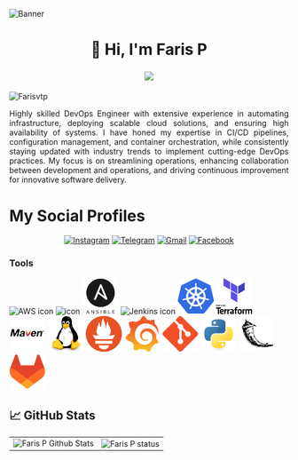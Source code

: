 ![Banner](https://res.cloudinary.com/superfolio/image/upload/v1620689979/68747470733a2f2f692e70696e696d672e636f6d2f6f726967696e616c732f63362f33332f63322f63363333633230656465383266306530636564376435373064626533613166332e676966_yjuh2s.gif)
<h1 align="center">👋 Hi, I'm Faris P </h1>
<h3 align="center"> <img src="https://readme-typing-svg.herokuapp.com?color=0357F7&lines=DevOps+Engineer+%3A)" /> </h3>

<p align="left"> <img src="https://komarev.com/ghpvc/?username=farisvtp&label=Profile%20views&color=0e75b6&style=flat" alt="Farisvtp" /> </p><p align="justify"> 
Highly skilled DevOps Engineer with extensive experience in automating infrastructure, deploying scalable cloud solutions, and ensuring high availability of systems. I have honed my expertise in CI/CD pipelines, configuration management, and container orchestration, while consistently staying updated with industry trends to implement cutting-edge DevOps practices. My focus is on streamlining operations, enhancing collaboration between development and operations, and driving continuous improvement for innovative software delivery.
 
</p>

# My Social Profiles
<p align="center">
<a href="https://www.instagram.com/farixhh.__/" target="_blank"><img alt="Instagram" src="https://img.shields.io/badge/Faris P-%23E4405F.svg?&style=for-the-badge&logo=Instagram&logoColor=white"/></a>
<a href="https://t.me/eric" target="_blank"><img alt="Telegram" src="https://img.shields.io/badge/Faris P-2CA5E0?style=for-the-badge&logo=telegram&logoColor=white"/></a>
 <a href="hellofaris7@gmail.com"><img alt="Gmail" src="https://img.shields.io/badge/Faris P-D14836?style=for-the-badge&logo=gmail&logoColor=white"/></a>
<a href="https://www.linkedin.com/in/farisp/" target="_blank"><img alt="Facebook" src="https://img.shields.io/badge/Faris P-%231877F2.svg?&style=for-the-badge&logo=Linkedin&logoColor=white"/></a>
</p>




<h3 align="left">Tools</h3>
<div align="left">
 <img src="https://techstack-generator.vercel.app/aws-icon.svg" alt="AWS icon" width="65" height="65" />
 <img src="https://techstack-generator.vercel.app/docker-icon.svg" alt="icon" width="65" height="65" />
<img src="https://raw.githubusercontent.com/devicons/devicon/master/icons/ansible/ansible-original-wordmark.svg" alt="Ansible icon" width="65" height="65" />
<img src="https://www.vectorlogo.zone/logos/jenkins/jenkins-icon.svg" alt="Jenkins icon" width="65" height="65" />
<img src="https://raw.githubusercontent.com/devicons/devicon/master/icons/kubernetes/kubernetes-original.svg" alt="Kubernetes icon" width="65" height="65" />
<img src="https://raw.githubusercontent.com/devicons/devicon/master/icons/terraform/terraform-original-wordmark.svg" alt="Terraform icon" width="65" height="65" />
<img src="https://raw.githubusercontent.com/devicons/devicon/master/icons/maven/maven-original-wordmark.svg" alt="Maven icon" width="65" height="65" />
 <a href="https://www.linux.org/" target="_blank" rel="noreferrer">
 <img src="https://raw.githubusercontent.com/devicons/devicon/master/icons/linux/linux-original.svg" alt="Linux icon" width="65" height="65" /></a>
 <img src="https://raw.githubusercontent.com/devicons/devicon/master/icons/prometheus/prometheus-original.svg" alt="Prometheus logo" width="65" height="65" />
<img src="https://raw.githubusercontent.com/devicons/devicon/master/icons/grafana/grafana-original.svg" alt="Grafana logo" width="65" height="65" />
<img src="https://raw.githubusercontent.com/devicons/devicon/master/icons/git/git-original.svg" alt="Git logo" width="65" height="65" />
<img src="https://raw.githubusercontent.com/devicons/devicon/master/icons/python/python-original.svg" alt="Python logo" width="65" height="65" />
<img src="https://raw.githubusercontent.com/devicons/devicon/master/icons/flask/flask-original.svg" alt="Flask logo" width="65" height="65" />
<img src="https://raw.githubusercontent.com/devicons/devicon/master/icons/gitlab/gitlab-original.svg" alt="GitLab logo" width="65" height="65" />

 








 
</div>



## &#x1f4c8; GitHub Stats
 
 <table>
  <tr>
    <td><img src="https://github-readme-stats.vercel.app/api?username=Farisvtp&show_icons=true&theme=dark&locale=en" alt="Faris P Github Stats" /></td>
    <td><img align="center" src="https://github-readme-streak-stats.herokuapp.com/?user=Farisvtp&theme=dark" alt="Faris P status" /></td>
  </tr>
</table>

</p>
 </div>
 
